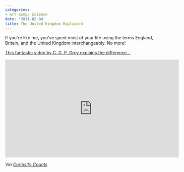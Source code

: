 ```yaml
---
categories:
- Art &amp; Science
date: '2011-02-04'
title: The United Kingdom Explained
---
```


If you're like me, you've spent most of your life using the terms England, Britain, and the United Kingdom interchangeably. No more!

<a href="https://www.youtube.com/watch?v=rNu8XDBSn10">This fantastic video by C. G. P. Grey explains the difference...</a>

<iframe class="alignc" width="560" height="315" src="https://www.youtube.com/embed/rNu8XDBSn10?rel=0" frameborder="0" allowfullscreen></iframe>

<em>Via <a href="http://curiositycounts.com/post/3051085955/the-difference-between-the-united-kingdom-great">Curiosity Counts</a></em>